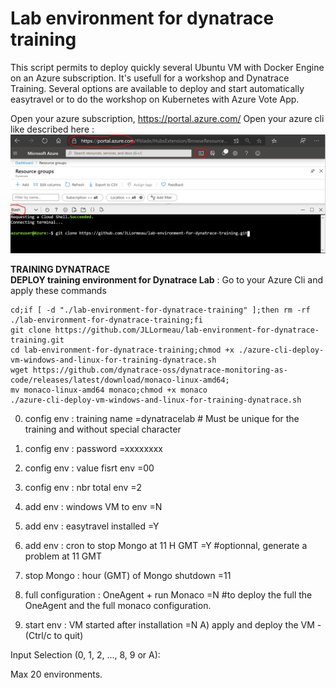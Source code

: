 # Lab environment for dynatrace training
This script permits to deploy quickly several Ubuntu VM with Docker Engine on an Azure subscription. It's usefull for a workshop and Dynatrace Training. Several options are available to deploy and start automatically easytravel or to do the workshop on Kubernetes with Azure Vote App. 

Open your azure subscription, https://portal.azure.com/ 
Open your azure cli like described here :  
![cli-azure](cli-azure.png)


**TRAINING DYNATRACE**  
**DEPLOY training environment for Dynatrace Lab** : Go to your Azure Cli and apply these commands
   
    cd;if [ -d "./lab-environment-for-dynatrace-training" ];then rm -rf ./lab-environment-for-dynatrace-training;fi
    git clone https://github.com/JLLormeau/lab-environment-for-dynatrace-training.git
    cd lab-environment-for-dynatrace-training;chmod +x ./azure-cli-deploy-vm-windows-and-linux-for-training-dynatrace.sh
    wget https://github.com/dynatrace-oss/dynatrace-monitoring-as-code/releases/latest/download/monaco-linux-amd64;
    mv monaco-linux-amd64 monaco;chmod +x monaco
    ./azure-cli-deploy-vm-windows-and-linux-for-training-dynatrace.sh
      

0) config env : training name                          =dynatracelab<customer>  # Must be unique for the training and without special character  
1) config env : password                               =xxxxxxxx  
2) config env : value fisrt env                        =00 
3) config env : nbr total env                          =2
4) add env : windows VM to env                         =N  
5) add env : easytravel installed                      =Y  
6) add env : cron to stop Mongo at 11 H GMT            =Y  #optionnal, generate a problem at 11 GMT  
7) stop Mongo : hour (GMT) of Mongo shutdown           =11 
8) full configuration : OneAgent + run Monaco          =N  #to deploy the full the OneAgent and the full monaco configuration. 
   
9) start env : VM started after installation           =N
A) apply and deploy the VM - (Ctrl/c to quit)

Input Selection (0, 1, 2, ..., 8, 9  or A):

Max 20 environments.


